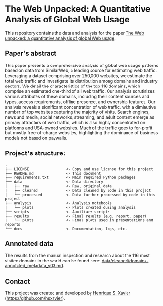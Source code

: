 # The Web Unpacked: A Quantitative Analysis of Global Web Usage

This repository contains the data and analysis for the paper [The Web unpacked: a quantitative analysis of global Web usage](https://arxiv.org/abs/2404.17095).

## Paper's abstract

This paper presents a comprehensive analysis of global web usage patterns based on data from SimilarWeb, a leading source for estimating web traffic. Leveraging a dataset comprising over 250,000 websites, we estimate the total web traffic and investigate its distribution among domains and industry sectors. We detail the characteristics of the top 116 domains, which comprise an estimated one-third of all web traffic. Our analysis scrutinizes various attributes of these domains, including their content sources and types, access requirements, offline presence, and ownership features. Our analysis reveals a significant concentration of web traffic, with a diminutive number of top websites capturing the majority of visits. Search engines, news and media, social networks, streaming, and adult content emerge as primary attractors of web traffic, which is also highly concentrated on platforms and USA-owned websites. Much of the traffic goes to for-profit but mostly free-of-charge websites, highlighting the dominance of business models not based on paywalls.

## Project's structure:

    .
	├── LICENSE                 <- Copy and use license for this project
    ├── README.md               <- This document
    ├── requirements.txt        <- Main required Python packages
    ├── data                    <- Data directory
    |   ├── raw                 <- Raw, original data
    |   ├── cleaned             <- Data cleaned by code in this project
    |   └── processed           <- Data further processed by code in this project
    ├── analysis                <- Analysis notebooks
    |   └── plots               <- Plots created during analysis
    ├── scripts                 <- Auxiliary scripts
    ├── results                 <- Final results (e.g. report, paper)
    |   └── plots               <- Final plots used in presentations and reports
    └── docs                    <- Documentation, logs, etc.
    

## Annotated data

The results from the manual inspection and research about the 116 most visited domains in the world can be found here: 
[data/cleaned/domains-annotated_metadata_v03.md](data/cleaned/domains-annotated_metadata_v03.md).

## Contact

This project was created and developed by [Henrique S. Xavier](http://henriquexavier.net) (<https://github.com/hsxavier>).
